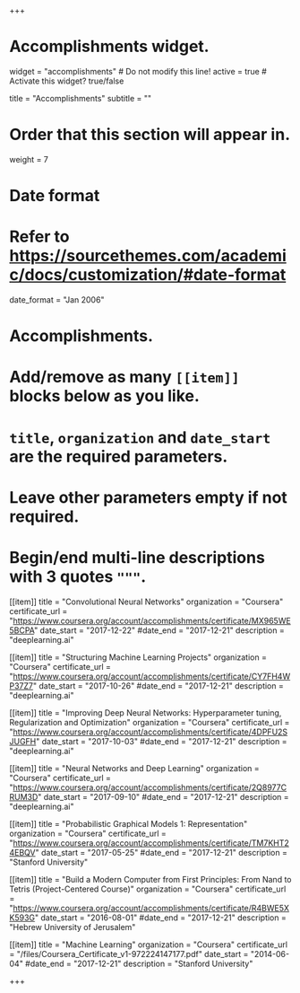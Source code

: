 +++
# Accomplishments widget.
widget = "accomplishments"  # Do not modify this line!
active = true  # Activate this widget? true/false

title = "Accomplish&shy;ments"
subtitle = ""

# Order that this section will appear in.
weight = 7

# Date format
#   Refer to https://sourcethemes.com/academic/docs/customization/#date-format
date_format = "Jan 2006"

# Accomplishments.
#   Add/remove as many `[[item]]` blocks below as you like.
#   `title`, `organization` and `date_start` are the required parameters.
#   Leave other parameters empty if not required.
#   Begin/end multi-line descriptions with 3 quotes `"""`.

[[item]]
  title = "Convolutional Neural Networks"
  organization = "Coursera"
  certificate_url = "https://www.coursera.org/account/accomplishments/certificate/MX965WE5BCPA"
  date_start = "2017-12-22"
  #date_end = "2017-12-21"
  description = "deeplearning.ai"

[[item]]
  title = "Structuring Machine Learning Projects"
  organization = "Coursera"
  certificate_url = "https://www.coursera.org/account/accomplishments/certificate/CY7FH4WP37Z7"
  date_start = "2017-10-26"
  #date_end = "2017-12-21"
  description = "deeplearning.ai"

[[item]]
  title = "Improving Deep Neural Networks: Hyperparameter tuning, Regularization and Optimization"
  organization = "Coursera"
  certificate_url = "https://www.coursera.org/account/accomplishments/certificate/4DPFU2SJUGFH"
  date_start = "2017-10-03"
  #date_end = "2017-12-21"
  description = "deeplearning.ai"

[[item]]
  title = "Neural Networks and Deep Learning"
  organization = "Coursera"
  certificate_url = "https://www.coursera.org/account/accomplishments/certificate/2Q8977CRUM3D"
  date_start = "2017-09-10"
  #date_end = "2017-12-21"
  description = "deeplearning.ai"

[[item]]
  title = "Probabilistic Graphical Models 1: Representation"
  organization = "Coursera"
  certificate_url = "https://www.coursera.org/account/accomplishments/certificate/TM7KHT24EBQV"
  date_start = "2017-05-25"
  #date_end = "2017-12-21"
  description = "Stanford University"

[[item]]
  title = "Build a Modern Computer from First Principles: From Nand to Tetris (Project-Centered Course)"
  organization = "Coursera"
  certificate_url = "https://www.coursera.org/account/accomplishments/certificate/R4BWE5XK593G"
  date_start = "2016-08-01"
  #date_end = "2017-12-21"
  description = "Hebrew University of Jerusalem"

[[item]]
  title = "Machine Learning"
  organization = "Coursera"
  certificate_url = "/files/Coursera_Certificate_v1-972224147177.pdf"
  date_start = "2014-06-04"
  #date_end = "2017-12-21"
  description = "Stanford University"

+++
